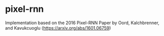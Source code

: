 # pixel-rnn
Implementation based on the 2016 Pixel-RNN Paper by Oord, Kalchbrenner, and Kavukcuoglu (https://arxiv.org/abs/1601.06759)
